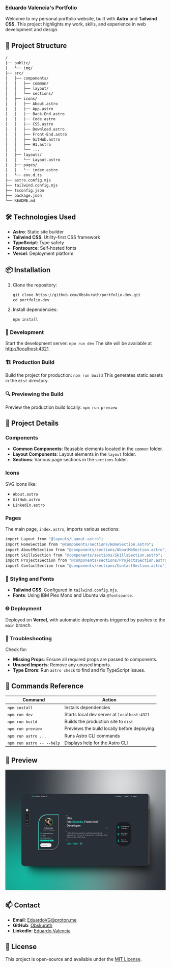 ### Eduardo Valencia's Portfolio

Welcome to my personal portfolio website, built with **Astro** and **Tailwind CSS**. This project highlights my work, skills, and experience in web development and design.


## 🚀 Project Structure
```
/
├── public/
│   └── img/
├── src/
│   ├── components/
│   │   ├── common/
│   │   ├── layout/
│   │   └── sections/
│   ├── icons/
│   │   ├── About.astro
│   │   ├── App.astro
│   │   ├── Back-End.astro
│   │   ├── Code.astro
│   │   ├── CSS.astro
│   │   ├── Download.astro
│   │   ├── Front-End.astro
│   │   ├── GitHub.astro
│   │   ├── H1.astro
│   │   └── ...
│   ├── layouts/
│   │   └── Layout.astro
│   ├── pages/
│   │   └── index.astro
│   └── env.d.ts
├── astro.config.mjs
├── tailwind.config.mjs
├── tsconfig.json
├── package.json
└── README.md
```


## 🛠 Technologies Used
- **Astro**: Static site builder
- **Tailwind CSS**: Utility-first CSS framework
- **TypeScript**: Type safety
- **Fontsource**: Self-hosted fonts
- **Vercel**: Deployment platform

## 📦 Installation
1. Clone the repository:
    ```
    git clone https://github.com/Obskurath/portfolio-dev.git
    cd portfolio-dev
    ```
2. Install dependencies:
    ```
    npm install
    ```

### 🚀 Development
Start the development server:
    ```
    npm run dev
    ```
The site will be available at [http://localhost:4321](http://localhost:4321).

### 🏗️ Production Build
Build the project for production:
    ```
    npm run build
    ```
This generates static assets in the `dist` directory.

### 🔍 Previewing the Build
Preview the production build locally:
    ```
    npm run preview
    ```

## 📁 Project Details

### Components
- **Common Components**: Reusable elements located in the `common` folder.
- **Layout Components**: Layout elements in the `layout` folder.
- **Sections**: Various page sections in the `sections` folder.


### Icons
SVG icons like:
- `About.astro`
- `GitHub.astro`
- `LinkedIn.astro`


### Pages
The main page, `index.astro`, imports various sections:
```bash
import Layout from "@layouts/Layout.astro";
import HomeSection from "@components/sections/HomeSection.astro";
import AboutMeSection from "@components/sections/AboutMeSection.astro";
import SkillsSection from "@components/sections/SkillsSection.astro";
import ProjectsSection from "@components/sections/ProjectsSection.astro";
import ContactSection from "@components/sections/ContactSection.astro";
```

### 🎨 Styling and Fonts
- **Tailwind CSS**: Configured in `tailwind.config.mjs`.
- **Fonts**: Using IBM Plex Mono and Ubuntu via `@fontsource`.


### 🌐 Deployment
Deployed on **Vercel**, with automatic deployments triggered by pushes to the `main` branch.


### 🐞 Troubleshooting
Check for:
- **Missing Props**: Ensure all required props are passed to components.
- **Unused Imports**: Remove any unused imports.
- **Type Errors**: Run `astro check` to find and fix TypeScript issues.


## 🧞 Commands Reference
| Command                | Action                                      |
|------------------------|---------------------------------------------|
| `npm install`          | Installs dependencies                       |
| `npm run dev`          | Starts local dev server at `localhost:4321` |
| `npm run build`        | Builds the production site to `dist`        |
| `npm run preview`      | Previews the build locally before deploying |
| `npm run astro ...`    | Runs Astro CLI commands                     |
| `npm run astro -- --help` | Displays help for the Astro CLI          |

## 📸 Preview

![Project Screenshot](public/img/project-screenshot.png)

## 📫 Contact
- **Email**: [EduardoVG@proton.me](mailto:EduardoVG@proton.me)
- **GitHub**: [Obskurath](https://github.com/Obskurath)
- **LinkedIn**: [Eduardo Valencia](https://www.linkedin.com/in/eduardo-valencia)

## 📄 License
This project is open-source and available under the [MIT License](LICENSE).
